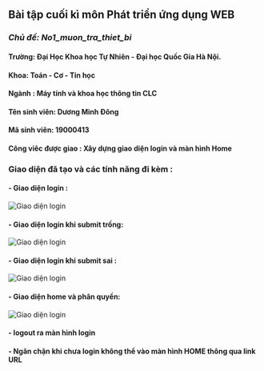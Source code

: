 ##  Bài tập cuối kì môn Phát triển ứng dụng WEB 
### *Chủ đề: No1_muon_tra_thiet_bi*
#### Trường: Đại Học Khoa học Tự Nhiên - Đại học Quốc Gia Hà Nội.
#### Khoa: Toán - Cơ - Tin học
#### Ngành : Máy tính và khoa học thông tin CLC
#### Tên sinh viên: Dương Minh Đông
#### Mã sinh viên: 19000413

####  **Công viêc được giao : Xây dựng giao diện login và màn hình Home**
### Giao diện đã tạo và các tính năng đi kèm :
#### - Giao diện login :
![Giao diện login](/images/login_ui.JPG)

#### - Giao diện login khi submit trống:
![Giao diện login](/images/submit_empty.JPG)

#### - Giao diện login khi submit sai :
![Giao diện login](/images/check_user_and_password_in_login.JPG)

#### - Giao diện home và phân quyền:
![Giao diện login](/images/home_screen.JPG)

#### - logout ra màn hình login
#### - Ngăn chặn khi chưa login không thể vào màn hình HOME thông qua link URL